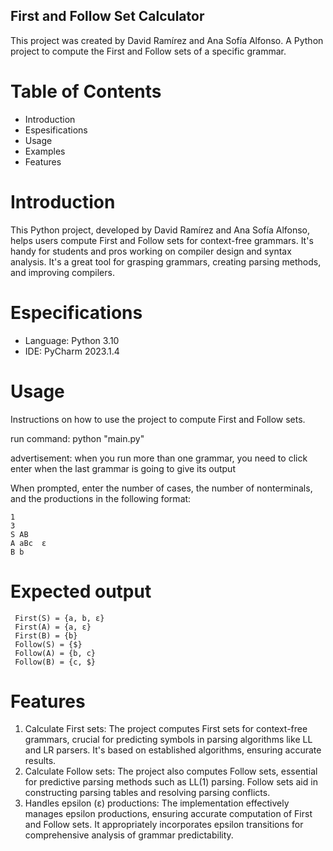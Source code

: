 ## First and Follow Set Calculator <br>
This project was created by David Ramírez and Ana Sofía Alfonso.    A Python project to compute the First and Follow sets of a specific grammar.

# Table of Contents
- Introduction
- Espesifications
- Usage
- Examples
- Features

# Introduction
This Python project, developed by David Ramírez and Ana Sofía Alfonso, helps users compute First and Follow sets for context-free grammars. It's handy for students and pros working on compiler design and syntax analysis. It's a great tool for grasping grammars, creating parsing methods, and improving compilers.

# Especifications
- Language: Python 3.10
- IDE: PyCharm 2023.1.4

# Usage
Instructions on how to use the project to compute First and Follow sets.

run command: python "main.py"

advertisement: when you run more than one grammar, you need to click enter when the last grammar is going to give its output

When prompted, enter the number of cases, the number of nonterminals, and the productions in the following format:

```
1
3
S AB
A aBc  ε
B b
```
# Expected output
```
 First(S) = {a, b, ε}
 First(A) = {a, ε}
 First(B) = {b}
 Follow(S) = {$}
 Follow(A) = {b, c}
 Follow(B) = {c, $}
```
# Features

1. Calculate First sets: The project computes First sets for context-free grammars, crucial for predicting symbols in parsing algorithms like LL and LR parsers. It's based on established algorithms, ensuring accurate results.
2. Calculate Follow sets: The project also computes Follow sets, essential for predictive parsing methods such as LL(1) parsing. Follow sets aid in constructing parsing tables and resolving parsing conflicts.
3. Handles epsilon (ε) productions: The implementation effectively manages epsilon productions, ensuring accurate computation of First and Follow sets. It appropriately incorporates epsilon transitions for comprehensive analysis of grammar predictability.



